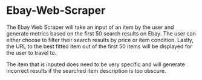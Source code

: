 # Ebay-Web-Scraper
   The Ebay Web Scraper will take an input of an item by the user and generate metrics based on the first 50 search results on Ebay. 
The user can either choose to filter their search results by price or item condition. Lastly, the URL to the best fitted item out of
the first 50 items will be displayed for the user to travel to. 

   The item that is inputed does need to be very specific and will generate incorrect results if the searched item description is too
obscure. 
